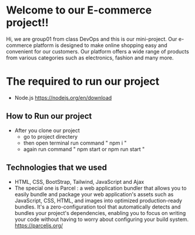 # Welcome to our E-commerce project!!

Hi, we are group01 from class DevOps and this is our mini-project. Our e-commerce platform is designed to make online shopping easy and convenient for our customers. Our platform offers a wide range of products from various categories such as electronics, fashion and many more.

# The required to run our project
* Node.js https://nodejs.org/en/download

## How to Run our project 
* After you clone our project
  * go to project directery
  * then open terminal run command " npm i " 
  * again run command " npm start or npm run start "

## Technologies that we used 
* HTML, CSS, BootStrap, Tailwind, JavaScript and Ajax
* The special one is Parcel : a web application bundler that allows you to easily bundle and package your web application's assets such as JavaScript, CSS, HTML, and images into optimized production-ready bundles. It's a zero-configuration tool that automatically detects and bundles your project's dependencies, enabling you to focus on writing your code without having to worry about configuring your build system. https://parceljs.org/
